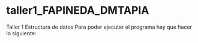 # taller1_FAPINEDA_DMTAPIA
Taller 1 Estructura de datos
Para poder ejecutar el programa hay que hacer lo siguiente: